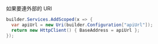 如果要連外部的 URI

```csharp
builder.Services.AddScoped(x => {
  var apiUrl = new Uri(builder.Configuration["apiUrl"]);
  return new HttpClient() { BaseAddress = apiUrl };
});
```